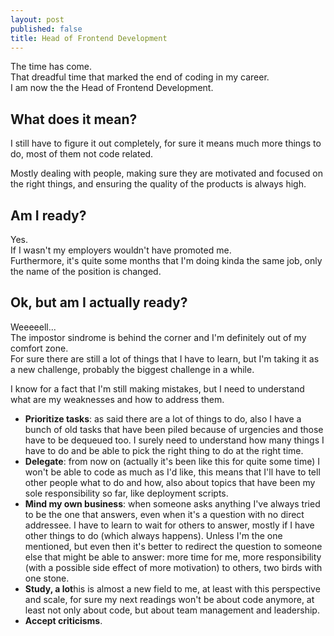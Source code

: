 ```yaml
---
layout: post
published: false
title: Head of Frontend Development
---
```


The time has come.  
That dreadful time that marked the end of coding in my career.  
I am now the the Head of Frontend Development.

## What does it mean?
I still have to figure it out completely, for sure it means much more things to do, most of them not code related.

Mostly dealing with people, making sure they are motivated and focused on the right things, and ensuring the quality of the products is always high.

## Am I ready?
Yes.  
If I wasn't my employers wouldn't have promoted me.  
Furthermore, it's quite some months that I'm doing kinda the same job, only the name of the position is changed.

## Ok, but am I actually ready?
Weeeeell...  
The impostor sindrome is behind the corner and I'm definitely out of my comfort zone.  
For sure there are still a lot of things that I have to learn, but I'm taking it as a new challenge, probably the biggest challenge in a while.

I know for a fact that I'm still making mistakes, but I need to understand what are my weaknesses and how to address them.

* **Prioritize tasks**: as said there are a lot of things to do, also I have a bunch of old tasks that have been piled because of urgencies and those have to be dequeued too. I surely need to understand how many things I have to do and be able to pick the right thing to do at the right time.
* **Delegate**: from now on (actually it's been like this for quite some time) I won't be able to code as much as I'd like, this means that I'll have to tell other people what to do and how, also about topics that have been my sole responsibility so far, like deployment scripts.
* **Mind my own business**: when someone asks anything I've always tried to be the one that answers, even when it's a question with no direct addressee. I have to learn to wait for others to answer, mostly if I have other things to do (which always happens). Unless I'm the one mentioned, but even then it's better to redirect the question to someone else that might be able to answer: more time for me, more responsibility (with a possible side effect of more motivation) to others, two birds with one stone.
* **Study, a lot**his is almost a new field to me, at least with this perspective and scale, for sure my next readings won't be about code anymore, at least not only about code, but about team management and leadership.
* **Accept criticisms**.
<!--stackedit_data:
eyJoaXN0b3J5IjpbMTk5Nzk5NDE3MiwxMTY2NjY1MzMzLDQ4OT
g4Mjg0NiwxMjI3NTI2MDEyLDE4MzUzNjY1OTAsLTgxMzMxOTEx
NiwtMzExMDA1NjIxXX0=
-->